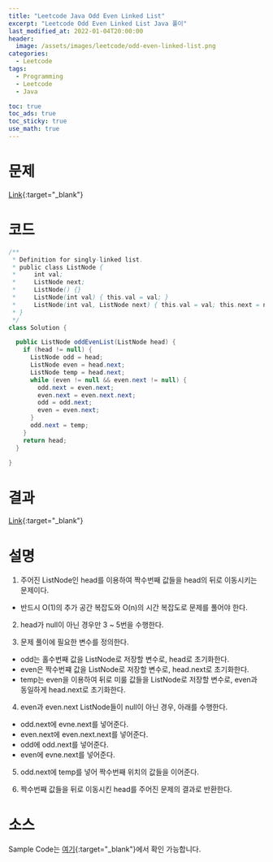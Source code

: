 ```yaml
---
title: "Leetcode Java Odd Even Linked List"
excerpt: "Leetcode Odd Even Linked List Java 풀이"
last_modified_at: 2022-01-04T20:00:00
header:
  image: /assets/images/leetcode/odd-even-linked-list.png
categories:
  - Leetcode
tags:
  - Programming
  - Leetcode
  - Java

toc: true
toc_ads: true
toc_sticky: true
use_math: true
---
```

# 문제
[Link](https://leetcode.com/problems/odd-even-linked-list/){:target="_blank"}

# 코드
```java
/**
 * Definition for singly-linked list.
 * public class ListNode {
 *     int val;
 *     ListNode next;
 *     ListNode() {}
 *     ListNode(int val) { this.val = val; }
 *     ListNode(int val, ListNode next) { this.val = val; this.next = next; }
 * }
 */
class Solution {

  public ListNode oddEvenList(ListNode head) {
    if (head != null) {
      ListNode odd = head;
      ListNode even = head.next;
      ListNode temp = head.next;
      while (even != null && even.next != null) {
        odd.next = even.next;
        even.next = even.next.next;
        odd = odd.next;
        even = even.next;
      }
      odd.next = temp;
    }
    return head;
  }

}
```

# 결과
[Link](https://leetcode.com/submissions/detail/612825695/){:target="_blank"}

# 설명
1. 주어진 ListNode인 head를 이용하여 짝수번째 값들을 head의 뒤로 이동시키는 문제이다.
- 반드시 O(1)의 추가 공간 복잡도와 O(n)의 시간 복잡도로 문제를 풀어야 한다.

2. head가 null이 아닌 경우만 3 ~ 5번을 수행한다.

3. 문제 풀이에 필요한 변수를 정의한다.
- odd는 홀수번째 값을 ListNode로 저장할 변수로, head로 초기화한다.
- even은 짝수번쨰 값을 ListNode로 저장할 변수로, head.next로 초기화한다.
- temp는 even을 이용하여 뒤로 미룰 값들을 ListNode로 저장할 변수로, even과 동일하게 head.next로 초기화한다.

4. even과 even.next ListNode들이 null이 아닌 경우, 아래를 수행한다.
- odd.next에 evne.next를 넣어준다.
- even.next에 even.next.next를 넣어준다.
- odd에 odd.next를 넣어준다.
- even에 evne.next를 넣어준다.

5. odd.next에 temp를 넣어 짝수번째 위치의 값들을 이어준다.

6. 짝수번째 값들을 뒤로 이동시킨 head를 주어진 문제의 결과로 반환한다.

# 소스
Sample Code는 [여기](https://github.com/GracefulSoul/leetcode/blob/master/src/main/java/gracefulsoul/problems/OddEvenLinkedList.java){:target="_blank"}에서 확인 가능합니다.